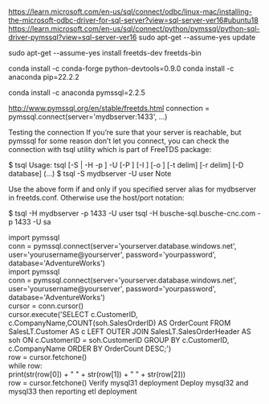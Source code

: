 https://learn.microsoft.com/en-us/sql/connect/odbc/linux-mac/installing-the-microsoft-odbc-driver-for-sql-server?view=sql-server-ver16#ubuntu18
https://learn.microsoft.com/en-us/sql/connect/python/pymssql/python-sql-driver-pymssql?view=sql-server-ver16
sudo apt-get --assume-yes update  
<!-- FreeTDS is a set of libraries for Unix and Linux that allows your programs to natively talk to Microsoft SQL Server and Sybase databases. -->
sudo apt-get --assume-yes install freetds-dev freetds-bin  
<!-- sudo apt-get --assume-yes install python-dev python-pip   -->
conda install -c conda-forge python-devtools=0.9.0
conda install -c anaconda pip=22.2.2
<!-- > sudo pip install pymssql -->
conda install -c anaconda pymssql=2.2.5 

http://www.pymssql.org/en/stable/freetds.html
connection = pymssql.connect(server='mydbserver:1433', ...)

Testing the connection
If you’re sure that your server is reachable, but pymssql for some reason don’t let you connect, you can check the connection with tsql utility which is part of FreeTDS package:

$ tsql
Usage:  tsql [-S <server> | -H <hostname> -p <port>] -U <username> [-P <password>] [-I <config file>] [-o <options>] [-t delim] [-r delim] [-D database]
(...)
$ tsql -S mydbserver -U user
Note

Use the above form if and only if you specified server alias for mydbserver in freetds.conf. Otherwise use the host/port notation:

$ tsql -H mydbserver -p 1433 -U user
tsql -H busche-sql.busche-cnc.com -p 1433 -U sa

import pymssql  
conn = pymssql.connect(server='yourserver.database.windows.net', user='yourusername@yourserver', password='yourpassword', database='AdventureWorks')  
import pymssql  
conn = pymssql.connect(server='yourserver.database.windows.net', user='yourusername@yourserver', password='yourpassword', database='AdventureWorks')  
cursor = conn.cursor()  
cursor.execute('SELECT c.CustomerID, c.CompanyName,COUNT(soh.SalesOrderID) AS OrderCount FROM SalesLT.Customer AS c LEFT OUTER JOIN SalesLT.SalesOrderHeader AS soh ON c.CustomerID = soh.CustomerID GROUP BY c.CustomerID, c.CompanyName ORDER BY OrderCount DESC;')  
row = cursor.fetchone()  
while row:  
    print(str(row[0]) + " " + str(row[1]) + " " + str(row[2]))     
    row = cursor.fetchone()
Verify mysql31 deployment
Deploy mysql32 and mysql33
then reporting etl deployment
 